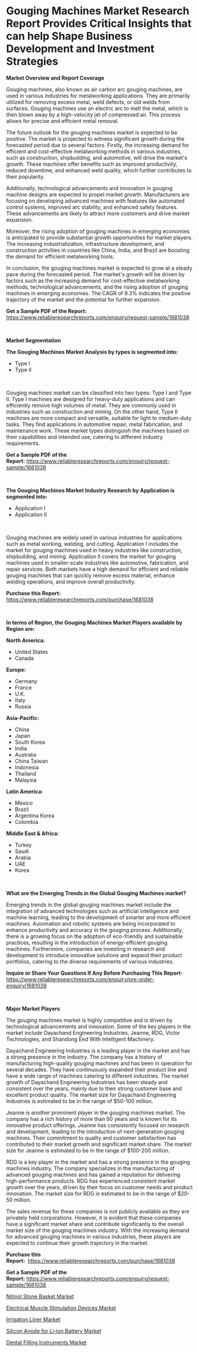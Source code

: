 <p><h1>Gouging Machines Market Research Report Provides Critical Insights that can help Shape Business Development and Investment Strategies</h1></p><p><strong>Market Overview and Report Coverage</strong></p>
<p><p>Gouging machines, also known as air carbon arc gouging machines, are used in various industries for metalworking applications. They are primarily utilized for removing excess metal, weld defects, or old welds from surfaces. Gouging machines use an electric arc to melt the metal, which is then blown away by a high-velocity jet of compressed air. This process allows for precise and efficient metal removal.</p><p>The future outlook for the gouging machines market is expected to be positive. The market is projected to witness significant growth during the forecasted period due to several factors. Firstly, the increasing demand for efficient and cost-effective metalworking methods in various industries, such as construction, shipbuilding, and automotive, will drive the market's growth. These machines offer benefits such as improved productivity, reduced downtime, and enhanced weld quality, which further contributes to their popularity.</p><p>Additionally, technological advancements and innovation in gouging machine designs are expected to propel market growth. Manufacturers are focusing on developing advanced machines with features like automated control systems, improved arc stability, and enhanced safety features. These advancements are likely to attract more customers and drive market expansion.</p><p>Moreover, the rising adoption of gouging machines in emerging economies is anticipated to provide substantial growth opportunities for market players. The increasing industrialization, infrastructure development, and construction activities in countries like China, India, and Brazil are boosting the demand for efficient metalworking tools.</p><p>In conclusion, the gouging machines market is expected to grow at a steady pace during the forecasted period. The market's growth will be driven by factors such as the increasing demand for cost-effective metalworking methods, technological advancements, and the rising adoption of gouging machines in emerging economies. The CAGR of 9.3% indicates the positive trajectory of the market and the potential for further expansion.</p></p>
<p><strong>Get a Sample PDF of the Report:</strong> <a href="https://www.reliableresearchreports.com/enquiry/request-sample/1681038">https://www.reliableresearchreports.com/enquiry/request-sample/1681038</a></p>
<p>&nbsp;</p>
<p><strong>Market Segmentation</strong></p>
<p><strong>The Gouging Machines Market Analysis by types is segmented into:</strong></p>
<p><ul><li>Type I</li><li>Type II</li></ul></p>
<p>&nbsp;</p>
<p><p>Gouging machines market can be classified into two types: Type I and Type II. Type I machines are designed for heavy-duty applications and can efficiently remove high volumes of metal. They are commonly used in industries such as construction and mining. On the other hand, Type II machines are more compact and versatile, suitable for light to medium-duty tasks. They find applications in automotive repair, metal fabrication, and maintenance work. These market types distinguish the machines based on their capabilities and intended use, catering to different industry requirements.</p></p>
<p><strong>Get a Sample PDF of the Report:</strong>&nbsp;<a href="https://www.reliableresearchreports.com/enquiry/request-sample/1681038">https://www.reliableresearchreports.com/enquiry/request-sample/1681038</a></p>
<p>&nbsp;</p>
<p><strong>The Gouging Machines Market Industry Research by Application is segmented into:</strong></p>
<p><ul><li>Application I</li><li>Application II</li></ul></p>
<p>&nbsp;</p>
<p><p>Gouging machines are widely used in various industries for applications such as metal working, welding, and cutting. Application I includes the market for gouging machines used in heavy industries like construction, shipbuilding, and mining. Application II covers the market for gouging machines used in smaller-scale industries like automotive, fabrication, and repair services. Both markets have a high demand for efficient and reliable gouging machines that can quickly remove excess material, enhance welding operations, and improve overall productivity.</p></p>
<p><strong>Purchase this Report:</strong>&nbsp; <a href="https://www.reliableresearchreports.com/purchase/1681038">https://www.reliableresearchreports.com/purchase/1681038</a></p>
<p>&nbsp;</p>
<p><strong>In terms of Region, the Gouging Machines Market Players available by Region are:</strong></p>
<p>
    <p> <strong> North America: </strong>
        <ul>
            <li>United States</li>
            <li>Canada</li>
        </ul>
        </p> 
    <p> <strong> Europe: </strong>
        <ul>
            <li>Germany</li>
            <li>France</li>
            <li>U.K.</li>
            <li>Italy</li>
            <li>Russia</li>
        </ul>
        </p> 
    <p> <strong> Asia-Pacific: </strong>
        <ul>
            <li>China</li>
            <li>Japan</li>
            <li>South Korea</li>
            <li>India</li>
            <li>Australia</li>
            <li>China Taiwan</li>
            <li>Indonesia</li>
            <li>Thailand</li>
            <li>Malaysia</li>
        </ul>
        </p> 
    <p> <strong> Latin America: </strong>
        <ul>
            <li>Mexico</li>
            <li>Brazil</li>
            <li>Argentina Korea</li>
            <li>Colombia</li>
        </ul>
        </p> 
    <p> <strong> Middle East & Africa: </strong>
        <ul>
            <li>Turkey</li>
            <li>Saudi</li>
            <li>Arabia</li>
            <li>UAE</li>
            <li>Korea</li>
        </ul>
    </p>
    </p>
<p>&nbsp;</p>
<p><strong>What are the Emerging Trends in the Global Gouging Machines market?</strong></p>
<p><p>Emerging trends in the global gouging machines market include the integration of advanced technologies such as artificial intelligence and machine learning, leading to the development of smarter and more efficient machines. Automation and robotic systems are being incorporated to enhance productivity and accuracy in the gouging process. Additionally, there is a growing focus on the adoption of eco-friendly and sustainable practices, resulting in the introduction of energy-efficient gouging machines. Furthermore, companies are investing in research and development to introduce innovative solutions and expand their product portfolios, catering to the diverse requirements of various industries.</p></p>
<p><strong>Inquire or Share Your Questions If Any Before Purchasing This Report</strong>- <a href="https://www.reliableresearchreports.com/enquiry/pre-order-enquiry/1681038">https://www.reliableresearchreports.com/enquiry/pre-order-enquiry/1681038</a></p>
<p>&nbsp;</p>
<p><strong>Major Market Players</strong></p>
<p><p>The gouging machines market is highly competitive and is driven by technological advancements and innovation. Some of the key players in the market include Dayachand Engineering Industries, Jeanne, RDG, Victor Technologies, and Shandong Eed With Intelligent Machinery. </p><p>Dayachand Engineering Industries is a leading player in the market and has a strong presence in the industry. The company has a history of manufacturing high-quality gouging machines and has been in operation for several decades. They have continuously expanded their product line and have a wide range of machines catering to different industries. The market growth of Dayachand Engineering Industries has been steady and consistent over the years, mainly due to their strong customer base and excellent product quality. The market size for Dayachand Engineering Industries is estimated to be in the range of $50-100 million.</p><p>Jeanne is another prominent player in the gouging machines market. The company has a rich history of more than 50 years and is known for its innovative product offerings. Jeanne has consistently focused on research and development, leading to the introduction of next-generation gouging machines. Their commitment to quality and customer satisfaction has contributed to their market growth and significant market share. The market size for Jeanne is estimated to be in the range of $100-200 million.</p><p>RDG is a key player in the market and has a strong presence in the gouging machines industry. The company specializes in the manufacturing of advanced gouging machines and has gained a reputation for delivering high-performance products. RDG has experienced consistent market growth over the years, driven by their focus on customer needs and product innovation. The market size for RDG is estimated to be in the range of $20-50 million.</p><p>The sales revenue for these companies is not publicly available as they are privately held corporations. However, it is evident that these companies have a significant market share and contribute significantly to the overall market size of the gouging machines industry. With the increasing demand for advanced gouging machines in various industries, these players are expected to continue their growth trajectory in the market.</p></p>
<p><strong>Purchase this Report:</strong>&nbsp;&nbsp;<a href="https://www.reliableresearchreports.com/purchase/1681038">https://www.reliableresearchreports.com/purchase/1681038</a></p>
<p></p>
<p><strong>Get a Sample PDF of the Report:</strong>&nbsp;<a href="https://www.reliableresearchreports.com/enquiry/request-sample/1681038">https://www.reliableresearchreports.com/enquiry/request-sample/1681038</a></p>
<p><p><a href="https://medium.com/@reportprime01/nitinol-stone-basket-market-size-cagr-trends-2024-2030-b2ad9ef321c7">Nitinol Stone Basket Market</a></p><p><a href="https://www.linkedin.com/pulse/electrical-muscle-stimulation-devices-market-size-growth/">Electrical Muscle Stimulation Devices Market</a></p><p><a href="https://github.com/mahnoor2003/Market-Research-Report-List-1/blob/main/irrigation-liner-market.md">Irrigation Liner Market</a></p><p><a href="https://github.com/abdelrhmankishk22/Market-Research-Report-List-1/blob/main/silicon-anode-for-li-ion-battery-market.md">Silicon Anode for Li-ion Battery Market</a></p><p><a href="https://medium.com/@reportprime03/dental-filling-instruments-market-size-cagr-trends-2024-2030-4fe888010a66">Dental Filling Instruments Market</a></p></p>